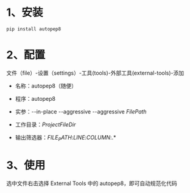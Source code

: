 # 1、安装

```
pip install autopep8
```

# 2、配置

文件（file）-设置（settings）-工具(tools)-外部工具(external-tools)-添加

- 名称：autopep8（随便）

- 程序：autopep8

- 实参：--in-place --aggressive --aggressive $FilePath$

- 工作目录：$ProjectFileDir$

- 输出筛选器：$FILE_PATH$\:$LINE$\:$COLUMN$\:.*

# 3、使用

选中文件右击选择 External Tools 中的 autopep8，即可自动规范化代码